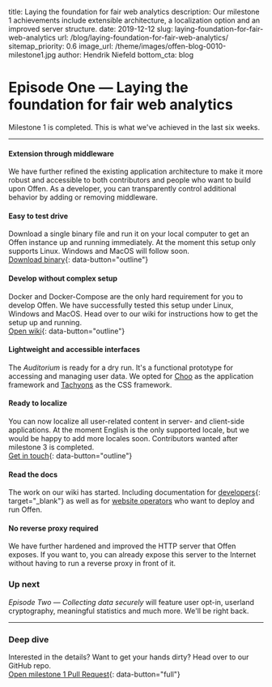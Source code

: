 title: Laying the foundation for fair web analytics
description: Our milestone 1 achievements include extensible architecture, a localization option and an improved server structure.
date: 2019-12-12
slug: laying-foundation-for-fair-web-analytics
url: /blog/laying-foundation-for-fair-web-analytics/
sitemap_priority: 0.6
image_url: /theme/images/offen-blog-0010-milestone1.jpg
author: Hendrik Niefeld
bottom_cta: blog

# Episode One — Laying the foundation for fair web analytics

Milestone 1 is completed. This is what we've achieved in the last six weeks.

---

#### Extension through middleware
We have further refined the existing application architecture to make it more robust and accessible to both contributors and people who want to build upon Offen. As a developer, you can transparently control additional behavior by adding or removing middleware.

#### Easy to test drive
Download a single binary file and run it on your local computer to get an Offen instance up and running immediately. At the moment this setup only supports Linux. Windows and MacOS will follow soon.  
[Download binary](https://8342-180605180-gh.circle-artifacts.com/0/tmp/artifacts/offen-stable.tar.gz){: data-button="outline"}

#### Develop without complex setup
Docker and Docker-Compose are the only hard requirement for you to develop Offen. We have successfully tested this setup under Linux, Windows and MacOS. Head over to our wiki for instructions how to get the setup up and running.  
[Open wiki](https://github.com/offen/offen/wiki/Developing-offen#setup){: data-button="outline"}

#### Lightweight and accessible interfaces
The *Auditorium* is ready for a dry run. It's a functional prototype for accessing and managing user data. We opted for [Choo](https://choo.io/) as the application framework and [Tachyons](https://tachyons.io/) as the CSS framework.

#### Ready to localize
You can now localize all user-related content in server- and client-side applications. At the moment English is the only supported locale, but we would be happy to add more locales soon. Contributors wanted after milestone 3 is completed.  
[Get in touch](mailto:hioffen@posteo.de){: data-button="outline"}

#### Read the docs
The work on our wiki has started. Including documentation for [developers](https://github.com/offen/offen/wiki/Developing-offen){: target="_blank"} as well as for [website operators](https://github.com/offen/offen/wiki/Running-offen) who want to deploy and run Offen.

#### No reverse proxy required
We have further hardened and improved the HTTP server that Offen exposes. If you want to, you can already expose this server to the Internet without having to run a reverse proxy in front of it.

### Up next
*Episode Two — Collecting data securely* will feature user opt-in, userland cryptography, meaningful statistics and much more. We'll be right back.

---

### Deep dive
Interested in the details? Want to get your hands dirty? Head over to our GitHub repo.  
[Open milestone 1 Pull Request](https://github.com/offen/offen/pull/192){: data-button="full"}
